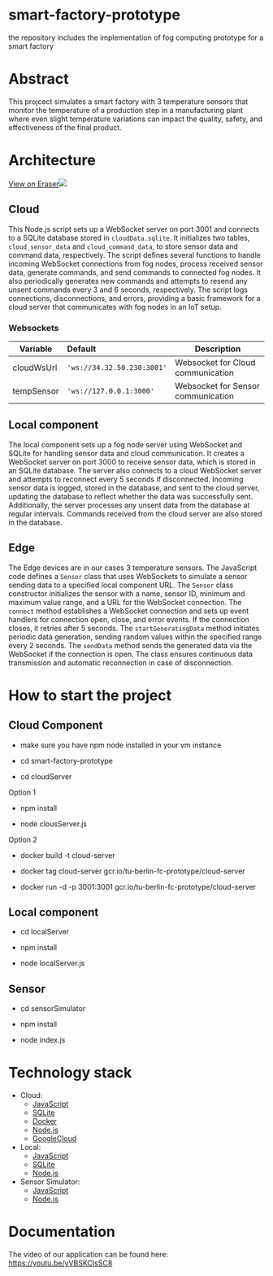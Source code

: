 # smart-factory-prototype
the repository includes the implementation of fog computing prototype for a smart factory

# Abstract
This projcect simulates a smart factory with 3 temperature sensors that monitor the temperature of a production step in a manufacturing plant where even slight temperature variations can impact the quality, safety, and effectiveness of the final product. 

# Architecture

[View on Eraser![](https://app.eraser.io/workspace/SELy3kMiGuqut32J3RUf/preview?elements=EI2VJJBRPmMCIyaJn796lg&type=embed)](https://app.eraser.io/workspace/SELy3kMiGuqut32J3RUf?origin=share)

## Cloud

This Node.js script sets up a WebSocket server on port 3001 and connects to a SQLite database stored in `cloudData.sqlite`. It initializes two tables, `cloud_sensor_data` and `cloud_command_data`, to store sensor data and command data, respectively. The script defines several functions to handle incoming WebSocket connections from fog nodes, process received sensor data, generate commands, and send commands to connected fog nodes. It also periodically generates new commands and attempts to resend any unsent commands every 3 and 6 seconds, respectively. The script logs connections, disconnections, and errors, providing a basic framework for a cloud server that communicates with fog nodes in an IoT setup.

### Websockets

| Variable                                | Default                    | Description                                             |
| --------------------------------------- | :------------------------- | ------------------------------------------------------- |
| cloudWsUrl                              | `'ws://34.32.50.230:3001'` | Websocket for Cloud communication                       |
| tempSensor                              | `'ws://127.0.0.1:3000'`    | Websocket for Sensor communication                      |

## Local component 

The local component sets up a fog node server using WebSocket and SQLite for handling sensor data and cloud communication. It creates a WebSocket server on port 3000 to receive sensor data, which is stored in an SQLite database. The server also connects to a cloud WebSocket server and attempts to reconnect every 5 seconds if disconnected. Incoming sensor data is logged, stored in the database, and sent to the cloud server, updating the database to reflect whether the data was successfully sent. Additionally, the server processes any unsent data from the database at regular intervals. Commands received from the cloud server are also stored in the database.

## Edge

The Edge devices are in our cases 3 temperature sensors. The JavaScript code defines a `Sensor` class that uses WebSockets to simulate a sensor sending data to a specified local component URL. The `Sensor` class constructor initializes the sensor with a name, sensor ID, minimum and maximum value range, and a URL for the WebSocket connection. The `connect` method establishes a WebSocket connection and sets up event handlers for connection open, close, and error events. If the connection closes, it retries after 5 seconds. The `startGeneratingData` method initiates periodic data generation, sending random values within the specified range every 2 seconds. The `sendData` method sends the generated data via the WebSocket if the connection is open. The class ensures continuous data transmission and automatic reconnection in case of disconnection.


# How to start the project 

## Cloud Component  

- make sure you have npm node installed in your vm instance

- cd smart-factory-prototype

- cd cloudServer

Option 1
  - npm install

  - node clousServer.js 

Option 2 

  - docker build -t cloud-server

  - docker tag cloud-server gcr.io/tu-berlin-fc-prototype/cloud-server

  - docker run -d -p 3001:3001 gcr.io/tu-berlin-fc-prototype/cloud-server

## Local component 

- cd localServer

- npm install

- node localServer.js

## Sensor 

- cd sensorSimulator

- npm install

- node index.js



# Technology stack
- Cloud:
  - [JavaScript](https://js.org/index.html)
  - [SQLite](https://www.sqlite.org/)
  - [Docker](https://www.docker.com/)
  - [Node.js](https://nodejs.org/en)
  - [GoogleCloud](https://cloud.google.com/gcp/)
- Local:
  - [JavaScript](https://js.org/index.html)
  - [SQLite](https://www.sqlite.org/)
  - [Node.js](https://nodejs.org/en)
- Sensor Simulator:
  - [JavaScript](https://js.org/index.html)
  - [Node.js](https://nodejs.org/en)


# Documentation

The video of our application can be found here: 
https://youtu.be/yVBSKCIsSC8


